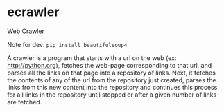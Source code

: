 # ecrawler
Web Crawler

Note for dev: `pip install beautifulsoup4`

A crawler is a program that starts with a url on the web (ex: http://python.org),
fetches the web-page corresponding to that url, 
and parses all the links on that page into a repository of links.
Next, it fetches the contents of any of the url from the repository just created, 
parses the links from this new content into the repository and
continues this process for all links in the repository until stopped or after a given number of links are fetched.
